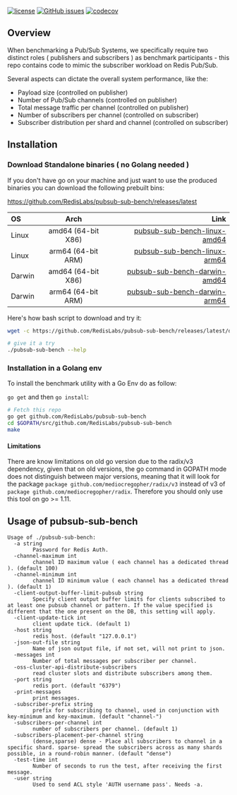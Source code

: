 
[![license](https://img.shields.io/github/license/RedisLabs/pubsub-sub-bench.svg)](https://github.com/RedisLabs/pubsub-sub-bench)
[![GitHub issues](https://img.shields.io/github/release/RedisLabs/pubsub-sub-bench.svg)](https://github.com/RedisLabs/pubsub-sub-bench/releases/latest)
[![codecov](https://codecov.io/github/RedisLabs/pubsub-sub-bench/branch/main/graph/badge.svg?token=B6ISQSDK3Y)](https://codecov.io/github/RedisLabs/pubsub-sub-bench)


## Overview

When benchmarking a Pub/Sub Systems, we specifically require two distinct roles ( publishers and subscribers ) as benchmark participants - this repo contains code to mimic the subscriber workload on Redis Pub/Sub.

Several aspects can dictate the overall system performance, like the:
- Payload size (controlled on publisher)
- Number of Pub/Sub channels (controlled on publisher)
- Total message traffic per channel (controlled on publisher)
- Number of subscribers per channel (controlled on subscriber)
- Subscriber distribution per shard and channel (controlled on subscriber)

## Installation

### Download Standalone binaries ( no Golang needed )

If you don't have go on your machine and just want to use the produced binaries you can download the following prebuilt bins:

https://github.com/RedisLabs/pubsub-sub-bench/releases/latest

| OS | Arch | Link |
| :---         |     :---:      |          ---: |
| Linux   | amd64  (64-bit X86)     | [pubsub-sub-bench-linux-amd64](https://github.com/RedisLabs/pubsub-sub-bench/releases/latest/download/pubsub-sub-bench-linux-amd64.tar.gz)    |
| Linux   | arm64 (64-bit ARM)     | [pubsub-sub-bench-linux-arm64](https://github.com/RedisLabs/pubsub-sub-bench/releases/latest/download/pubsub-sub-bench-linux-arm64.tar.gz)    |
| Darwin   | amd64  (64-bit X86)     | [pubsub-sub-bench-darwin-amd64](https://github.com/RedisLabs/pubsub-sub-bench/releases/latest/download/pubsub-sub-bench-darwin-amd64.tar.gz)    |
| Darwin   | arm64 (64-bit ARM)     | [pubsub-sub-bench-darwin-arm64](https://github.com/RedisLabs/pubsub-sub-bench/releases/latest/download/pubsub-sub-bench-darwin-arm64.tar.gz)    |

Here's how bash script to download and try it:

```bash
wget -c https://github.com/RedisLabs/pubsub-sub-bench/releases/latest/download/pubsub-sub-bench-$(uname -mrs | awk '{ print tolower($1) }')-$(dpkg --print-architecture).tar.gz -O - | tar -xz

# give it a try
./pubsub-sub-bench --help
```


### Installation in a Golang env

To install the benchmark utility with a Go Env do as follow:

`go get` and then `go install`:
```bash
# Fetch this repo
go get github.com/RedisLabs/pubsub-sub-bench
cd $GOPATH/src/github.com/RedisLabs/pubsub-sub-bench
make
```

#### Limitations 

There are know limitations on old go version due to the radix/v3 dependency, given that on old versions, 
the go command in GOPATH mode does not distinguish between major versions, meaning that it will look for the package `package github.com/mediocregopher/radix/v3` instead of v3 of `package github.com/mediocregopher/radix`.
Therefore you should only use this tool on go >= 1.11. 

## Usage of pubsub-sub-bench

```
Usage of ./pubsub-sub-bench:
  -a string
    	Password for Redis Auth.
  -channel-maximum int
    	channel ID maximum value ( each channel has a dedicated thread ). (default 100)
  -channel-minimum int
    	channel ID minimum value ( each channel has a dedicated thread ). (default 1)
  -client-output-buffer-limit-pubsub string
    	Specify client output buffer limits for clients subscribed to at least one pubsub channel or pattern. If the value specified is different that the one present on the DB, this setting will apply.
  -client-update-tick int
    	client update tick. (default 1)
  -host string
    	redis host. (default "127.0.0.1")
  -json-out-file string
    	Name of json output file, if not set, will not print to json.
  -messages int
    	Number of total messages per subscriber per channel.
  -oss-cluster-api-distribute-subscribers
    	read cluster slots and distribute subscribers among them.
  -port string
    	redis port. (default "6379")
  -print-messages
    	print messages.
  -subscriber-prefix string
    	prefix for subscribing to channel, used in conjunction with key-minimum and key-maximum. (default "channel-")
  -subscribers-per-channel int
    	number of subscribers per channel. (default 1)
  -subscribers-placement-per-channel string
    	(dense,sparse) dense - Place all subscribers to channel in a specific shard. sparse- spread the subscribers across as many shards possible, in a round-robin manner. (default "dense")
  -test-time int
    	Number of seconds to run the test, after receiving the first message.
  -user string
    	Used to send ACL style 'AUTH username pass'. Needs -a.

```
